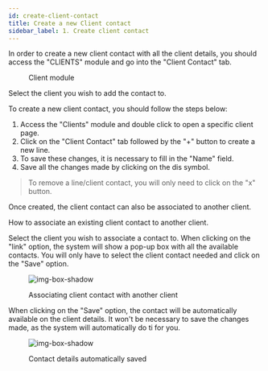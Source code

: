 ```yaml
---
id: create-client-contact
title: Create a new Client contact
sidebar_label: 1. Create client contact
---
```


In order to create a new client contact with all the client details, you should access the "CLIENTS" module and go into the "Client Contact" tab.

<figure>

<!-- ![img-box-shadow](/img/university/crm/Client contact.png) -->
<figcaption>Client module</figcaption>
</figure>

Select the client you wish to add the contact to.

To create a new client contact, you should follow the steps below:

1. Access the "Clients" module and double click to open a specific client page.
2. Click on the "Client Contact" tab followed by the "+" button to create a new line.
3. To save these changes, it is necessary to fill in the "Name" field.
4. Save all the changes made by clicking on the dis symbol.
> To remove a line/client contact, you will only need to click on the "x" button.



Once created, the client contact can also be associated to another client.

How to associate an existing client contact to another client.

Select the client you wish to associate a contact to.
When clicking on the "link" option, the system will show a pop-up box with all the available contacts. You will only have to select the client contact needed and click on the "Save" option.

<figure>

![img-box-shadow](/img/university/crm/crm-client1-3.png)
<figcaption>Associating client contact with another client</figcaption>
</figure>

When clicking on the "Save" option, the contact will be automatically available on the client details.
It won't be necessary to save the changes made, as the system will automatically do ti for you.

<figure>

![img-box-shadow](/img/university/crm/crm-client1-4.png)
<figcaption>Contact details automatically saved</figcaption>
</figure>

